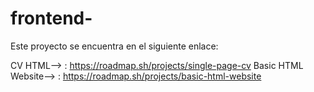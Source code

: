 # frontend-
Este proyecto se encuentra en el siguiente enlace:

CV HTML--> : https://roadmap.sh/projects/single-page-cv
Basic HTML Website--> : https://roadmap.sh/projects/basic-html-website

